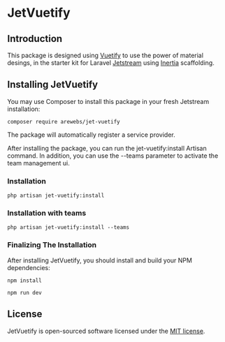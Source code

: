 <p align="center"></p>

# JetVuetify

## Introduction

This package is designed using [Vuetify](https://vuetifyjs.com) to use the power of material desings, in the starter kit for Laravel [Jetstream](https://jetstream.laravel.com) using [Inertia](https://jetstream.laravel.com/1.x/stacks/inertia.html) scaffolding.


## Installing JetVuetify

You may use Composer to install this package in your fresh Jetstream installation:

```shell
composer require arewebs/jet-vuetify
```
The package will automatically register a service provider.


After installing the package, you can run the jet-vuetify:install Artisan command. In addition, you can use the --teams parameter to activate the team management ui.


### Installation
```shell
php artisan jet-vuetify:install
```

### Installation with teams
```shell
php artisan jet-vuetify:install --teams
```

### Finalizing The Installation

After installing JetVuetify, you should install and build your NPM dependencies:

```shell
npm install

npm run dev
```


## License

JetVuetify is open-sourced software licensed under the [MIT license](LICENSE.md).